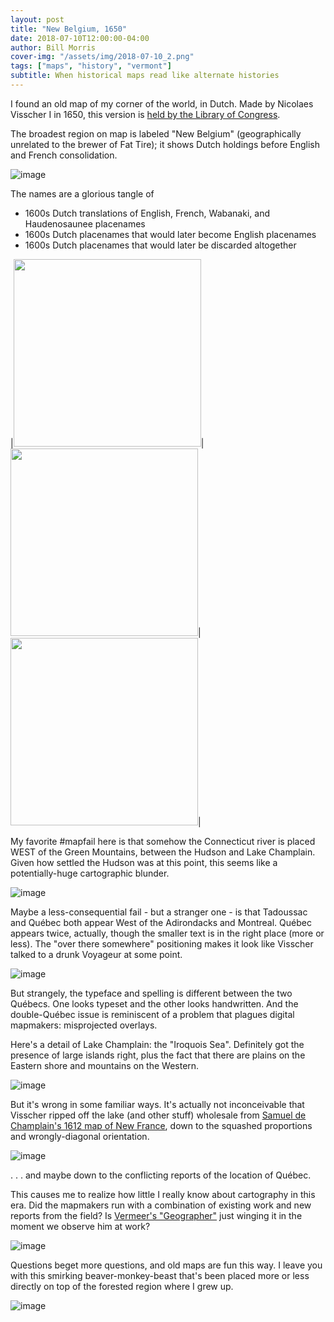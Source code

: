 ```yaml
---
layout: post
title: "New Belgium, 1650"
date: 2018-07-10T12:00:00-04:00
author: Bill Morris
cover-img: "/assets/img/2018-07-10_2.png"
tags: ["maps", "history", "vermont"]
subtitle: When historical maps read like alternate histories
---
```


I found an old map of my corner of the world, in Dutch. Made by Nicolaes Visscher I in 1650, this version is [held by the Library of Congress](https://upload.wikimedia.org/wikipedia/commons/2/23/Map-Novi_Belgii_Nov%C3%A6que_Angli%C3%A6_%28Amsterdam%2C_1685%29.jpg).

The broadest region on map is labeled "New Belgium" (geographically unrelated to the brewer of Fat Tire); it shows Dutch holdings before English and French consolidation.

![image](/shoals/assets/img/2018-07-10_1.jpeg)

The names are a glorious tangle of 

- 1600s Dutch translations of English, French, Wabanaki, and Haudenosaunee placenames
- 1600s Dutch placenames that would later become English placenames
- 1600s Dutch placenames that would later be discarded altogether   

|<img width="300px" src="/shoals/assets/img/2018-07-10/gal1.png"/>|<img width="300px" src="/shoals/assets/img/2018-07-10/gal2.png"/>|<img width="300px" src="/shoals/assets/img/2018-07-10/gal3.png"/>|

My favorite #mapfail here is that somehow the Connecticut river is placed WEST of the Green Mountains, between the Hudson and Lake Champlain. Given how settled the Hudson was at this point, this seems like a potentially-huge cartographic blunder.

![image](/shoals/assets/img/2018-07-10_2.jpeg)

Maybe a less-consequential fail - but a stranger one - is that Tadoussac and Québec both appear West of the Adirondacks and Montreal. Québec appears twice, actually, though the smaller text is in the right place (more or less). The "over there somewhere" positioning makes it look like Visscher talked to a drunk Voyageur at some point.

![image](/shoals/assets/img/2018-07-10_3.jpeg)

But strangely, the typeface and spelling is different between the two Québecs. One looks typeset and the other looks handwritten. And the double-Québec issue is reminiscent of a problem that plagues digital mapmakers: misprojected overlays.

Here's a detail of Lake Champlain: the "Iroquois Sea". Definitely got the presence of large islands right, plus the fact that there are plains on the Eastern shore and mountains on the Western.

![image](/shoals/assets/img/2018-07-10_4.jpeg)

But it's wrong in some familiar ways. It's actually not inconceivable that Visscher ripped off the lake (and other stuff) wholesale from [Samuel de Champlain's 1612 map of New France](https://www.loc.gov/resource/gdcwdl.wdl_15555/?r=0.256,0.164,0.178,0.092,0), down to the squashed proportions and wrongly-diagonal orientation.

![image](/shoals/assets/img/2018-07-10_5.png)

. . . and maybe down to the conflicting reports of the location of Québec.

This causes me to realize how little I really know about cartography in this era. Did the mapmakers run with a combination of existing work and new reports from the field? Is [Vermeer's "Geographer"](https://en.wikipedia.org/wiki/The_Geographer) just winging it in the moment we observe him at work?

![image](/shoals/assets/img/2018-07-10_6.jpeg)

Questions beget more questions, and old maps are fun this way. I leave you with this smirking beaver-monkey-beast that's been placed more or less directly on top of the forested region where I grew up.

![image](/shoals/assets/img/2018-07-10_7.jpeg)

